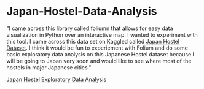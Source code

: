 # Japan-Hostel-Data-Analysis

 "I came across this library called foliumn that allows for easy data visualization in Python over an interactive map. I wanted to experiment with this tool. I came across this data set on Kaggled called [Japan Hostel Dataset](https://www.kaggle.com/koki25ando/hostel-world-dataset). I think it would be fun to experiement with Folium and do some basic exploratory data analysis on this Japanese Hostel dataset because I will be going to Japan very soon and would like to see where most of the hostels in major Japanese cities."

[Japan Hostel Exploratory Data Analysis](https://github.com/jcancheta92/Japan-Hostel-Dataset/blob/master/Japan%20Hostel%20Exploratory%20Data%20Analysis.ipynb)
